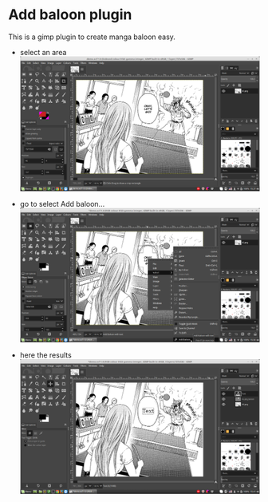 # Add baloon plugin
This is a gimp plugin to create manga baloon easy.

* select an area
![DEMO image 1: select area](https://github.com/nicolalandro/gimp-baloon-plugin/raw/master/imgs/demo1.png)

* go to select Add baloon...
![DEMO image 2: add baloon](https://github.com/nicolalandro/gimp-baloon-plugin/raw/master/imgs/demo2.png)

* here the results
![DEMO image 3: result](https://github.com/nicolalandro/gimp-baloon-plugin/raw/master/imgs/demo3.png)

